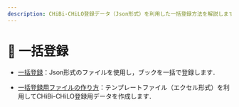 ```yaml
---
description: CHiBi-CHiLO登録データ（Json形式）を利用した一括登録方法を解説します．併せて テンプレートファイル（エクセル形式）を利用したCHiBi-CHiLO登録用データの作成方法も解説します．
---
```


# 🔹 一括登録

* [一括登録](extension/import/register.md)：Json形式のファイルを使用し，ブックを一括で登録します．

* [一括登録用ファイルの作り方](extension/import/create.md)：テンプレートファイル（エクセル形式）を利用してCHiBi-CHiLO登録用データを作成します．